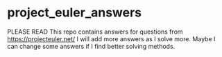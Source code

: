 # project_euler_answers

PLEASE READ
This repo contains answers for questions from https://projecteuler.net/ 
I will add more answers as I solve more.
Maybe I can change some answers if I find better solving methods.
